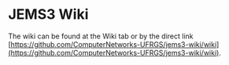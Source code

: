 # JEMS3 Wiki

The wiki can be found at the Wiki tab or by the direct link [https://github.com/ComputerNetworks-UFRGS/jems3-wiki/wiki](https://github.com/ComputerNetworks-UFRGS/jems3-wiki/wiki).
